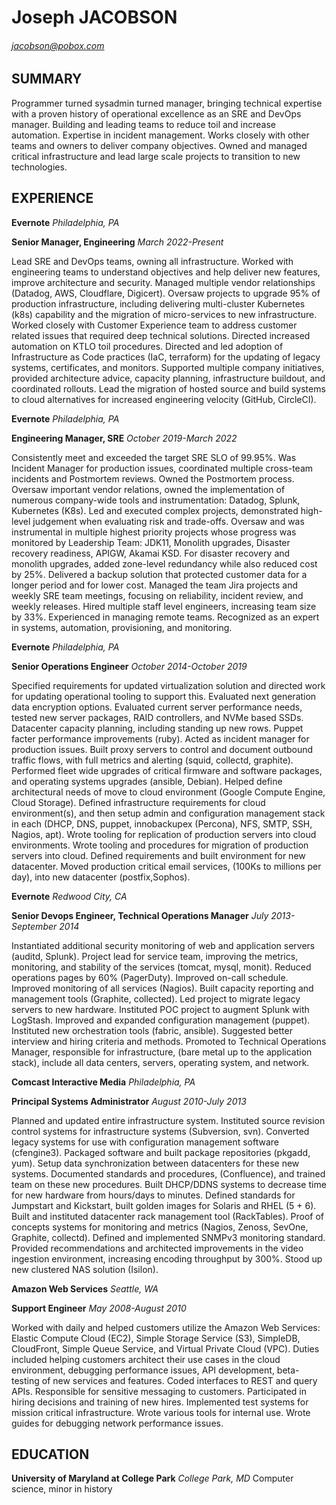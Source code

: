 # Joseph JACOBSON
###### jacobson@pobox.com



## SUMMARY
Programmer turned sysadmin turned manager, bringing technical expertise with
a proven history of operational excellence as an SRE and DevOps manager.
Building and leading teams to reduce toil and increase automation.
Expertise in incident management.  Works closely with other teams and owners
to deliver company objectives.  Owned and managed critical infrastructure
and lead large scale projects to transition to new technologies.



## EXPERIENCE
**Evernote**	*Philadelphia, PA*

**Senior Manager, Engineering**	*March 2022-Present*

Lead SRE and DevOps teams, owning all infrastructure.  Worked with
engineering teams to understand objectives and help deliver new features,
improve architecture and security.  Managed multiple vendor relationships
(Datadog, AWS, Cloudflare, Digicert).  Oversaw projects to upgrade 95% of
production infrastructure, including delivering multi-cluster Kubernetes
(k8s) capability and the migration of micro-services to new infrastructure.
Worked closely with Customer Experience team to address customer related
issues that required deep technical solutions.  Directed increased
automation on KTLO toil procedures.  Directed and led adoption of
Infrastructure as Code practices (IaC, terraform) for the updating of legacy
systems, certificates, and monitors.  Supported multiple company
initiatives, provided architecture advice, capacity planning, infrastructure
buildout, and coordinated rollouts.  Lead the migration of hosted source and
build systems to cloud alternatives for increased engineering velocity
(GitHub, CircleCI).


**Evernote**	*Philadelphia, PA*

**Engineering Manager, SRE**	*October 2019-March 2022*

Consistently meet and exceeded the target SRE SLO of 99.95%.  Was Incident
Manager for production issues, coordinated multiple cross-team incidents and
Postmortem reviews.  Owned the Postmortem process.  Oversaw important vendor
relations, owned the implementation of numerous company-wide tools and
instrumentation: Datadog, Splunk, Kubernetes (K8s).  Led and executed complex
projects, demonstrated high-level judgement when evaluating risk and
trade-offs.  Oversaw and was instrumental in multiple highest priority
projects whose progress was monitored by Leadership Team:  JDK11, Monolith
upgrades, Disaster recovery readiness, APIGW, Akamai KSD.  For disaster
recovery and monolith upgrades, added zone-level redundancy while also
reduced cost by 25%.  Delivered a backup solution that protected customer
data for a longer period and for lower cost.  Managed the team Jira projects
and weekly SRE team meetings, focusing on reliability, incident review, and
weekly releases.  Hired multiple staff level engineers, increasing team size
by 33%.  Experienced in managing remote teams.  Recognized as an expert in
systems, automation, provisioning, and monitoring.


**Evernote**	*Philadelphia, PA*

**Senior Operations Engineer**	*October 2014-October 2019*

Specified requirements for updated virtualization solution and directed work
for updating operational tooling to support this.  Evaluated next generation
data encryption options.  Evaluated current server performance needs, tested
new server packages, RAID controllers, and NVMe based SSDs.  Datacenter
capacity planning, including standing up new rows. Puppet facter performance
improvements (ruby).  Acted as incident manager for production issues.
Built proxy servers to control and document outbound traffic flows, with
full metrics and alerting (squid, collectd, graphite).  Performed fleet wide
upgrades of critical firmware and software packages, and operating systems
upgrades (ansible, Debian).  Helped define architectural needs of move to
cloud environment (Google Compute Engine, Cloud Storage).  Defined
infrastructure requirements for cloud environment(s), and then setup admin
and configuration management stack in each (DHCP, DNS, puppet, innobackupex
(Percona), NFS, SMTP, SSH, Nagios, apt).  Wrote tooling for replication of
production servers into cloud environments.  Wrote tooling and procedures
for migration of production servers into cloud.  Defined requirements and
built environment for new datacenter.  Moved production critical email
services, (100Ks to millions per day), into new datacenter (postfix,Sophos).


**Evernote**	*Redwood City, CA*

**Senior Devops Engineer, Technical Operations Manager**	*July 2013-September 2014*

Instantiated additional security monitoring of web and application servers
(auditd, Splunk).  Project lead for service team, improving the metrics,
monitoring, and stability of the services (tomcat, mysql, monit).  Reduced
operations pages by 60% (PagerDuty).  Improved on-call schedule.  Improved
monitoring of all services (Nagios).  Built capacity reporting and
management tools (Graphite, collected).  Led project to migrate legacy
servers to new hardware.  Instituted POC project to augment Splunk with
LogStash.  Improved and expanded configuration management (puppet).
Instituted new orchestration tools (fabric, ansible).  Suggested better
interview and hiring criteria and methods.  Promoted to Technical Operations
Manager, responsible for infrastructure, (bare metal up to the application
stack), include all data centers, servers, operating system, and network.


**Comcast Interactive Media**	*Philadelphia, PA*

**Principal Systems Administrator**	*August 2010-July 2013*

Planned and updated entire infrastructure system.  Instituted source
revision control systems for infrastructure systems (Subversion, svn).
Converted legacy systems for use with configuration management software
(cfengine3).  Packaged software and built package repositories (pkgadd,
yum).  Setup data synchronization between datacenters for these new systems.
Documented standards and procedures, (Confluence), and trained team on these
new procedures.  Built DHCP/DDNS systems to decrease time for new hardware
from hours/days to minutes. Defined standards for Jumpstart and Kickstart,
built golden images for Solaris and RHEL (5 + 6).   Built and instituted
datacenter rack management tool (RackTables).  Proof of concepts systems for
monitoring and metrics (Nagios, Zenoss, SevOne, Graphite, collectd).
Defined and implemented SNMPv3 monitoring standard.  Provided
recommendations and architected improvements in the video ingestion
environment, increasing encoding throughput by 300%.  Stood up new clustered
NAS solution (Isilon).


**Amazon Web Services**	*Seattle, WA*

**Support Engineer**	*May 2008-August 2010*

Worked with daily and helped customers utilize the Amazon Web Services:
Elastic Compute Cloud (EC2), Simple Storage Service (S3), SimpleDB,
CloudFront, Simple Queue Service, and Virtual Private Cloud (VPC).  Duties
included helping customers architect their use cases in the cloud
environment, debugging performance issues, API development, beta-testing of
new services and features.  Coded interfaces to REST and query APIs.
Responsible for sensitive messaging to customers.  Participated in hiring
decisions and training of new hires.  Implemented test systems for mission
critical infrastructure.  Wrote various tools for internal use. Wrote guides
for debugging network performance issues.



## EDUCATION
**University of Maryland at College Park**     *College Park, MD*
Computer science, minor in history

